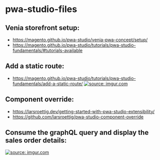 pwa-studio-files
=======================
Venia storefront setup:
-------------------
- https://magento.github.io/pwa-studio/venia-pwa-concept/setup/
- https://magento.github.io/pwa-studio/tutorials/pwa-studio-fundamentals/#tutorials-available


Add a static route:
-------------------
- https://magento.github.io/pwa-studio/tutorials/pwa-studio-fundamentals/add-a-static-route/
<a href="https://imgur.com/dyrc8rA"><img src="https://i.imgur.com/dyrc8rA.png" title="source: imgur.com" /></a>

Component override:
-------------------
- https://larsroettig.dev/getting-started-with-pwa-studio-extensibility/
- https://github.com/larsroettig/pwa-studio-component-override

Consume the graphQL query and display the sales order details:
--------------------------------------------------------------
<a href="https://imgur.com/vh77Lla"><img src="https://i.imgur.com/vh77Lla.png" title="source: imgur.com" /></a>
